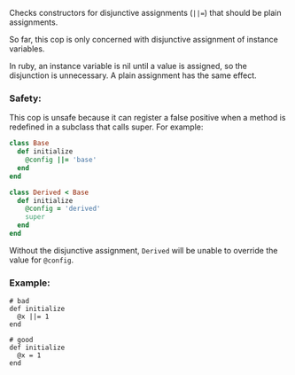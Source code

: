 Checks constructors for disjunctive assignments (`||=`) that should
be plain assignments.

So far, this cop is only concerned with disjunctive assignment of
instance variables.

In ruby, an instance variable is nil until a value is assigned, so the
disjunction is unnecessary. A plain assignment has the same effect.

### Safety:

This cop is unsafe because it can register a false positive when a
method is redefined in a subclass that calls super. For example:

```ruby
class Base
  def initialize
    @config ||= 'base'
  end
end

class Derived < Base
  def initialize
    @config = 'derived'
    super
  end
end
```

Without the disjunctive assignment, `Derived` will be unable to override
the value for `@config`.

### Example:
    # bad
    def initialize
      @x ||= 1
    end

    # good
    def initialize
      @x = 1
    end